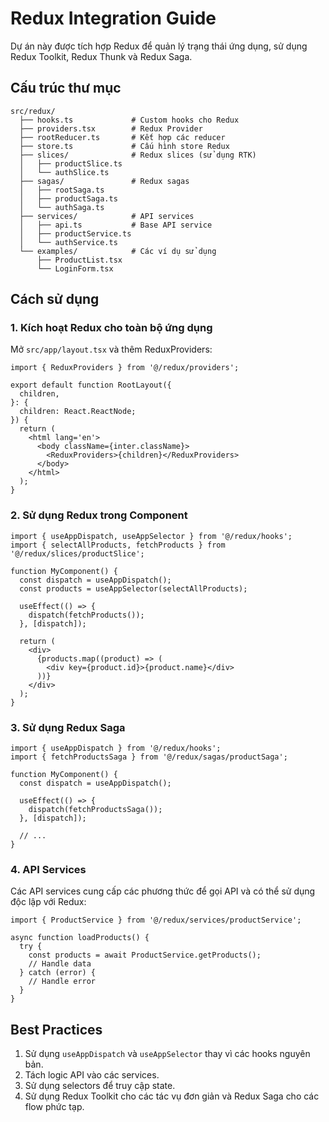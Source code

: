 # Redux Integration Guide

Dự án này được tích hợp Redux để quản lý trạng thái ứng dụng, sử dụng Redux Toolkit, Redux Thunk và Redux Saga.

## Cấu trúc thư mục

```
src/redux/
  ├── hooks.ts             # Custom hooks cho Redux
  ├── providers.tsx        # Redux Provider
  ├── rootReducer.ts       # Kết hợp các reducer
  ├── store.ts             # Cấu hình store Redux
  ├── slices/              # Redux slices (sử dụng RTK)
  │   ├── productSlice.ts
  │   └── authSlice.ts
  ├── sagas/               # Redux sagas
  │   ├── rootSaga.ts
  │   ├── productSaga.ts
  │   └── authSaga.ts
  ├── services/            # API services
  │   ├── api.ts           # Base API service
  │   ├── productService.ts
  │   └── authService.ts
  └── examples/            # Các ví dụ sử dụng
      ├── ProductList.tsx
      └── LoginForm.tsx
```

## Cách sử dụng

### 1. Kích hoạt Redux cho toàn bộ ứng dụng

Mở `src/app/layout.tsx` và thêm ReduxProviders:

```tsx
import { ReduxProviders } from '@/redux/providers';

export default function RootLayout({
  children,
}: {
  children: React.ReactNode;
}) {
  return (
    <html lang='en'>
      <body className={inter.className}>
        <ReduxProviders>{children}</ReduxProviders>
      </body>
    </html>
  );
}
```

### 2. Sử dụng Redux trong Component

```tsx
import { useAppDispatch, useAppSelector } from '@/redux/hooks';
import { selectAllProducts, fetchProducts } from '@/redux/slices/productSlice';

function MyComponent() {
  const dispatch = useAppDispatch();
  const products = useAppSelector(selectAllProducts);

  useEffect(() => {
    dispatch(fetchProducts());
  }, [dispatch]);

  return (
    <div>
      {products.map((product) => (
        <div key={product.id}>{product.name}</div>
      ))}
    </div>
  );
}
```

### 3. Sử dụng Redux Saga

```tsx
import { useAppDispatch } from '@/redux/hooks';
import { fetchProductsSaga } from '@/redux/sagas/productSaga';

function MyComponent() {
  const dispatch = useAppDispatch();

  useEffect(() => {
    dispatch(fetchProductsSaga());
  }, [dispatch]);

  // ...
}
```

### 4. API Services

Các API services cung cấp các phương thức để gọi API và có thể sử dụng độc lập với Redux:

```tsx
import { ProductService } from '@/redux/services/productService';

async function loadProducts() {
  try {
    const products = await ProductService.getProducts();
    // Handle data
  } catch (error) {
    // Handle error
  }
}
```

## Best Practices

1. Sử dụng `useAppDispatch` và `useAppSelector` thay vì các hooks nguyên bản.
2. Tách logic API vào các services.
3. Sử dụng selectors để truy cập state.
4. Sử dụng Redux Toolkit cho các tác vụ đơn giản và Redux Saga cho các flow phức tạp.
